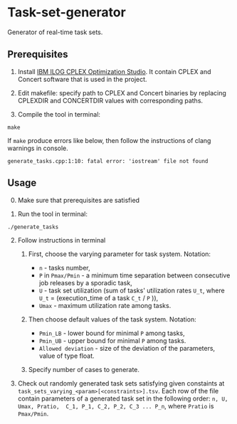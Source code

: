 # Task-set-generator
Generator of real-time task sets.

## Prerequisites
1. Install [IBM ILOG CPLEX Optimization Studio](https://www.ibm.com/products/ilog-cplex-optimization-studio). It contain
CPLEX and Concert software that is used in the project.

2. Edit makefile: specify path to CPLEX and Concert binaries by replacing CPLEXDIR and CONCERTDIR values with 
corresponding paths.
   
3. Compile the tool in terminal:
```
make
```

If `make` produce errors like below, then follow the instructions of clang warnings in console.
```
generate_tasks.cpp:1:10: fatal error: 'iostream' file not found
```

## Usage

0. Make sure that prerequisites are satisfied
   
1. Run the tool in terminal:
```
./generate_tasks
```
   
2. Follow instructions in terminal
    1. First, choose the varying parameter for task system. Notation: 
       + `n` - tasks number,
       + `P` in `Pmax/Pmin` - a minimum time separation between consecutive job releases by a sporadic task,
       + `U` - task set utilization (sum of tasks' utilization rates `U_t`, where `U_t` = 
         (execution_time of a task `C_t` / `P` )), 
       + `Umax` - maximum utilization rate among tasks.
        
    2. Then choose default values of the task system. Notation:
       + `Pmin_LB` - lower bound for minimal `P` among tasks,
       + `Pmin_UB` - upper bound for minimal `P` among tasks. 
       + `Allowed deviation` - size of the deviation of the parameters, value of type float.
    
    3. Specify number of cases to generate.
    
3. Check out randomly generated task sets satisfying given constaints at `task_sets_varying_<param>[<constraints>].tsv`.
   Each row of the file contain parameters of a generated task set in the following order: `n, U, Umax, Pratio, 
   C_1, P_1, C_2, P_2, C_3 ... P_n`, where `Pratio` is `Pmax/Pmin`.
